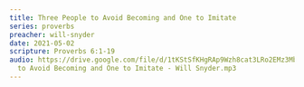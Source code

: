 ```yaml
---
title: Three People to Avoid Becoming and One to Imitate
series: proverbs
preacher: will-snyder
date: 2021-05-02
scripture: Proverbs 6:1-19
audio: https://drive.google.com/file/d/1tKStSfKHgRAp9Wzh8cat3LRo2EMz3MbR/view
  to Avoid Becoming and One to Imitate - Will Snyder.mp3
---
```

